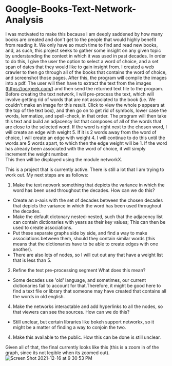# Google-Books-Text-Network-Analysis

I was motivated to make this because I am deeply saddened by how many books are created and don't get to the people that would highly benefit from reading it. We only have so much time to find and read new books, and, as such, this project seeks to gather some insight on any given topic by understanding the context in which it was used in past decades.  In order to do this, I give the user the option to select a word of choice, and a set span of dates that they would like to gain insight from.  I created a web crawler to then go through all of the books that contains the word of choice, and screenshot those pages.  After this, the program will compile the images into a pdf.  The user will then have to extract the text from the images (https://ocrgeek.com/) and then send the returned text file to the program.  Before creating the text network, I will pre-process the text, which will involve getting rid of words that are not associated to the book (i.e. We couldn't make an image for this result. Click to view the whole p appears at the top of the text box), and then go on to get rid of symbols, lower case the words, lemmatize, and spell-check, in that order.  The program will then take this text and build an adjacency list that composes of all of the words that are close to the selected word.  If the word is right next to the chosen word, I will create an edge with weight 5. If it is 2 words away from the word of choice, I will create an edge with weight 4. I will continue to do this until the words are 5 words apart, to which then the edge weight will be 1. If the word has already been associated with the word of choice, it will simply increment the weight number.  
This then will be displayed using the module networkX.

This is a project that is currently active. There is still a lot that I am trying to work out.
My next steps are as follows:
1. Make the text network something that depicts the variance in which the word has been used throughout the decades.
 How can we do this?
  -  Create an x-axis with the set of decades between the chosen decades that depicts the variance in which the word has been used throughout the decades.
  -  Make the default dictonary nested-nested, such that the adjacency list can contain dictionaries with years as their key values; This can then be used
     to create associations.
  -  Put these separate graphs side by side, and find a way to make associations between them, should they contain similar words (this means that the 
     dictionaries have to be able to create edges with one another).  
  - There are also lots of nodes, so I will cut out any that have a weight list that is less than 5.
2.  Refine the text pre-processing segment
What does this mean?
 - Some decades use 'old' language, and sometimes, our current dictionaries fail to account for that.Therefore, it might be good here 
   to find a text file or library that someone may have created that contains all the words in old english.
4.  Make the networks interactable and add hyperlinks to all the nodes, so that viewers can see the sources.
  How can we do this?
  -  Still unclear, but certain libraries like bokeh support networkx, so it might be a matter of finding a way to conjoin the two.
4. Make this available to the public. How this can be done is still unclear.


Given all of that, the final currently looks like this (this is a zoom in of the graph, since its not legible when its zoomed out).
![Screen Shot 2021-12-16 at 9 30 53 PM](https://user-images.githubusercontent.com/76268134/146479265-25131b16-3df0-427c-8e21-084c9e267c5e.png)


